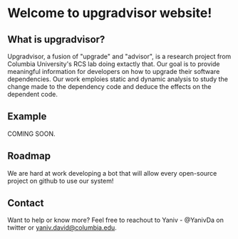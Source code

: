 # Welcome to upgradvisor website!

## What is upgradvisor?

Upgradvisor, a fusion of "upgrade" and "advisor", is a research project from Columbia University's RCS lab doing extactly that.
Our goal is to provide meaningful information for developers on how to upgrade their software dependencies.
Our work emploies static and dynamic analysis to study the change made to the dependency code and deduce the effects on the dependent code.

## Example

COMING SOON.

## Roadmap

We are hard at work developing a bot that will allow every open-source project on github to use our system!

## Contact

Want to help or know more? Feel free to reachout to Yaniv - @YanivDa on twitter or yaniv.david@columbia.edu.
